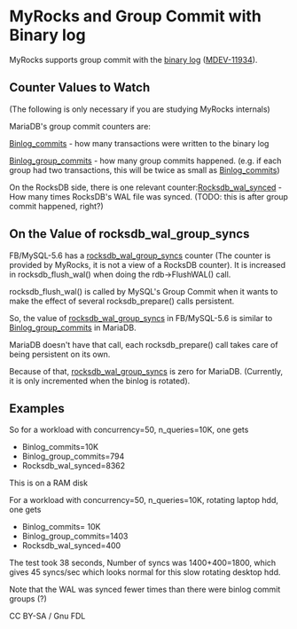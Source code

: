# MyRocks and Group Commit with Binary log

MyRocks supports group commit with the [binary log](../../../server-management/server-monitoring-logs/binary-log/) ([MDEV-11934](https://jira.mariadb.org/browse/MDEV-11934)).

## Counter Values to Watch

(The following is only necessary if you are studying MyRocks internals)

MariaDB's group commit counters are:

[Binlog\_commits](../../../ha-and-performance/standard-replication/replication-and-binary-log-status-variables.md#binlog_commits) - how many transactions were written to the binary log

[Binlog\_group\_commits](../../../ha-and-performance/standard-replication/replication-and-binary-log-status-variables.md#binlog_group_commits) - how many group commits happened. (e.g. if each group had two transactions, this will be twice as small as [Binlog\_commits](../../../ha-and-performance/standard-replication/replication-and-binary-log-status-variables.md#binlog_commits))

On the RocksDB side, there is one relevant counter:[Rocksdb\_wal\_synced](myrocks-status-variables.md#rocksdb_wal_synced) - How many times RocksDB's WAL file was synced. (TODO: this is after group commit happened, right?)

## On the Value of rocksdb\_wal\_group\_syncs

FB/MySQL-5.6 has a [rocksdb\_wal\_group\_syncs](myrocks-status-variables.md#rocksdb_wal_group_syncs) counter (The counter is provided by MyRocks, it is not a view of a RocksDB counter). It is increased in rocksdb\_flush\_wal() when doing the rdb->FlushWAL() call.

rocksdb\_flush\_wal() is called by MySQL's Group Commit when it wants to make the effect of several rocksdb\_prepare() calls persistent.

So, the value of [rocksdb\_wal\_group\_syncs](myrocks-status-variables.md#rocksdb_wal_group_syncs) in FB/MySQL-5.6 is similar to [Binlog\_group\_commits](../../../ha-and-performance/standard-replication/replication-and-binary-log-status-variables.md#binlog_group_commits) in MariaDB.

MariaDB doesn't have that call, each rocksdb\_prepare() call takes care of being persistent on its own.

Because of that, [rocksdb\_wal\_group\_syncs](myrocks-status-variables.md#rocksdb_wal_group_syncs) is zero for MariaDB. (Currently, it is only incremented when the binlog is rotated).

## Examples

So for a workload with concurrency=50, n\_queries=10K, one gets

* Binlog\_commits=10K
* Binlog\_group\_commits=794
* Rocksdb\_wal\_synced=8362

This is on a RAM disk

For a workload with concurrency=50, n\_queries=10K, rotating laptop hdd, one gets

* Binlog\_commits= 10K
* Binlog\_group\_commits=1403
* Rocksdb\_wal\_synced=400

The test took 38 seconds, Number of syncs was 1400+400=1800, which gives 45 syncs/sec which looks normal for this slow rotating desktop hdd.

Note that the WAL was synced fewer times than there were binlog commit groups (?)

CC BY-SA / Gnu FDL

